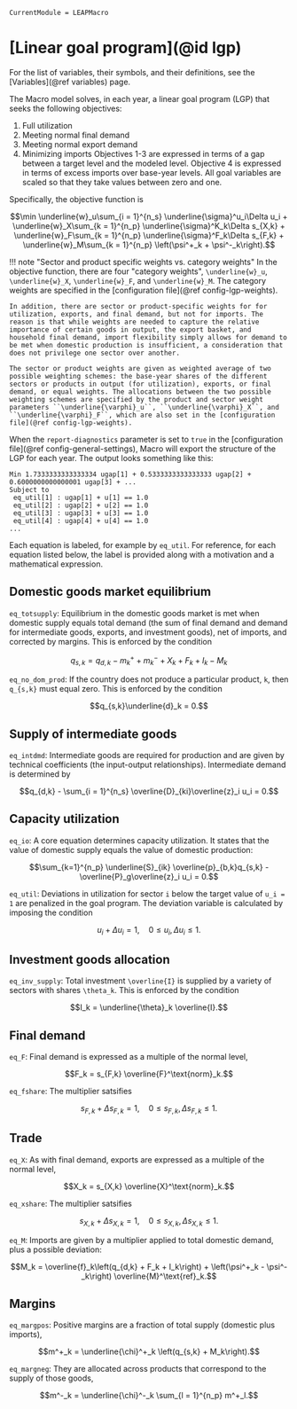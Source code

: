 ```@meta
CurrentModule = LEAPMacro
```

# [Linear goal program](@id lgp)
For the list of variables, their symbols, and their definitions, see the [Variables](@ref variables) page.

The Macro model solves, in each year, a linear goal program (LGP) that seeks the following objectives:
1. Full utilization
2. Meeting normal final demand
3. Meeting normal export demand
4. Minimizing imports
Objectives 1-3 are expressed in terms of a gap between a target level and the modeled level. Objective 4 is expressed in terms of excess imports over base-year levels. All goal variables are scaled so that they take values between zero and one.

Specifically, the objective function is
```math
\min \underline{w}_u\sum_{i = 1}^{n_s} \underline{\sigma}^u_i\Delta u_i +
     \underline{w}_X\sum_{k = 1}^{n_p} \underline{\sigma}^K_k\Delta s_{X,k} +
     \underline{w}_F\sum_{k = 1}^{n_p} \underline{\sigma}^F_k\Delta s_{F,k} +
     \underline{w}_M\sum_{k = 1}^{n_p} \left(\psi^+_k + \psi^-_k\right).
```
!!! note "Sector and product specific weights vs. category weights"
    In the objective function, there are four "category weights", ``\underline{w}_u``, ``\underline{w}_X``, ``\underline{w}_F``, and ``\underline{w}_M``. The category weights are specified in the [configuration file](@ref config-lgp-weights).
    
    In addition, there are sector or product-specific weights for for utilization, exports, and final demand, but not for imports. The reason is that while weights are needed to capture the relative importance of certain goods in output, the export basket, and household final demand, import flexibility simply allows for demand to be met when domestic production is insufficient, a consideration that does not privilege one sector over another.
    
    The sector or product weights are given as weighted average of two possible weighting schemes: the base-year shares of the different sectors or products in output (for utilization), exports, or final demand, or equal weights. The allocations between the two possible weighting schemes are specified by the product and sector weight parameters ``\underline{\varphi}_u``, ``\underline{\varphi}_X``, and ``\underline{\varphi}_F``, which are also set in the [configuration file](@ref config-lgp-weights).

When the `report-diagnostics` parameter is set to `true` in the [configuration file](@ref config-general-settings), Macro will export the structure of the LGP for each year. The output looks something like this:
```
Min 1.7333333333333334 ugap[1] + 0.5333333333333333 ugap[2] + 0.6000000000000001 ugap[3] + ...
Subject to
 eq_util[1] : ugap[1] + u[1] == 1.0
 eq_util[2] : ugap[2] + u[2] == 1.0
 eq_util[3] : ugap[3] + u[3] == 1.0
 eq_util[4] : ugap[4] + u[4] == 1.0
...
```
Each equation is labeled, for example by `eq_util`. For reference, for each equation listed below, the label is provided along with a motivation and a mathematical expression.

## Domestic goods market equilibrium
`eq_totsupply`: Equilibrium in the domestic goods market is met when domestic supply equals total demand (the sum of final demand and demand for intermediate goods, exports, and investment goods), net of imports, and corrected by margins. This is enforced by the condition
```math
q_{s,k} = q_{d,k} - m^+_k + m^-_k + X_k + F_k + I_k - M_k
```

`eq_no_dom_prod`: If the country does not produce a particular product, `k`, then ``q_{s,k}`` must equal zero. This is enforced by the condition
```math
q_{s,k}\underline{d}_k = 0.
```

## Supply of intermediate goods
`eq_intdmd`: Intermediate goods are required for production and are given by technical coefficients (the input-output relationships). Intermediate demand is determined by
```math
q_{d,k} - \sum_{i = 1}^{n_s} \overline{D}_{ki}\overline{z}_i u_i = 0.
```

## Capacity utilization
`eq_io`: A core equation determines capacity utilization. It states that the value of domestic supply equals the value of domestic production:
```math
\sum_{k=1}^{n_p} \underline{S}_{ik} \overline{p}_{b,k}q_{s,k} - \overline{P}_g\overline{z}_i u_i = 0.
```
`eq_util`: Deviations in utilization for sector ``i`` below the target value of ``u_i = 1`` are penalized in the goal program. The deviation variable is calculated by imposing the condition
```math
u_i + \Delta u_i = 1,\quad 0 \leq u_i,\Delta u_i \leq 1.
```

## Investment goods allocation
`eq_inv_supply`: Total investment ``\overline{I}`` is supplied by a variety of sectors with shares ``\theta_k``. This is enforced by the condition
```math
I_k = \underline{\theta}_k \overline{I}.
```

## Final demand
`eq_F`: Final demand is expressed as a multiple of the normal level,
```math
F_k = s_{F,k} \overline{F}^\text{norm}_k.
```
`eq_fshare`: The multiplier satsifies
```math
s_{F,k} + \Delta s_{F,k} = 1, \quad 0\leq s_{F,k}, \Delta s_{F,k} \leq 1.
```

## Trade
`eq_X`: As with final demand, exports are expressed as a multiple of the normal level,
```math
X_k = s_{X,k} \overline{X}^\text{norm}_k.
```
`eq_xshare`: The multiplier satsifies
```math
s_{X,k} + \Delta s_{X,k} = 1, \quad 0\leq s_{X,k}, \Delta s_{X,k} \leq 1.
```

`eq_M`: Imports are given by a multiplier applied to total domestic demand, plus a possible deviation:
```math
M_k = \overline{f}_k\left(q_{d,k} + F_k + I_k\right) + \left(\psi^+_k - \psi^-_k\right) \overline{M}^\text{ref}_k.
```

## Margins
`eq_margpos`: Positive margins are a fraction of total supply (domestic plus imports),
```math
m^+_k = \underline{\chi}^+_k \left(q_{s,k} + M_k\right).
```
`eq_margneg`: They are allocated across products that correspond to the supply of those goods,
```math
m^-_k = \underline{\chi}^-_k \sum_{l = 1}^{n_p} m^+_l.
```

